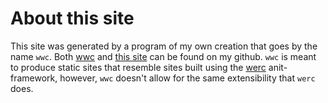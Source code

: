 About this site
===============

This site was generated by a program of my own creation that goes by the name `wwc`. Both [wwc](http://github.com/aavoddev/wwc) and [this site](http://github.com/aavoddev/aavoddev.github.io) can be found on my github. `wwc` is meant to produce static sites that resemble sites built using the [werc](http://werc.cat-v.org) anit-framework, however, `wwc` doesn't allow for the same extensibility that `werc` does.
